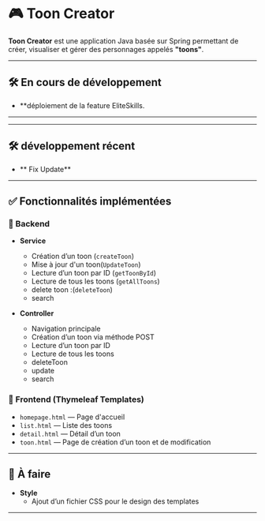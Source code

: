 # 🎮 Toon Creator

**Toon Creator** est une application Java basée sur Spring permettant de créer, visualiser et gérer des personnages appelés **"toons"**.


---
## 🛠️ En cours de développement

- **déploiement de la feature EliteSkills. 


---

---
## 🛠️ développement récent

- ** Fix Update**


---

## ✅ Fonctionnalités implémentées

### 🔧 Backend

- **Service**
    - Création d’un toon (`createToon`)
    - Mise à jour d'un toon(`UpdateToon`)
    - Lecture d’un toon par ID (`getToonById`)
    - Lecture de tous les toons (`getAllToons`)
    - delete toon :(`deleteToon`)
    - search

- **Controller**
    - Navigation principale
    - Création d’un toon via méthode POST
    - Lecture d’un toon par ID
    - Lecture de tous les toons
    - deleteToon
    - update
    - search

### 🎨 Frontend (Thymeleaf Templates)

- `homepage.html` — Page d'accueil
- `list.html` — Liste des toons
- `detail.html` — Détail d’un toon
- `toon.html` — Page de création d’un toon et de modification

---



## 📝 À faire



- **Style**
    - Ajout d’un fichier CSS pour le design des templates

---
